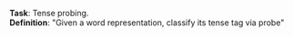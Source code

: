 **Task**: Tense probing.  
**Definition**: "Given a word representation, classify its tense tag via probe"  
